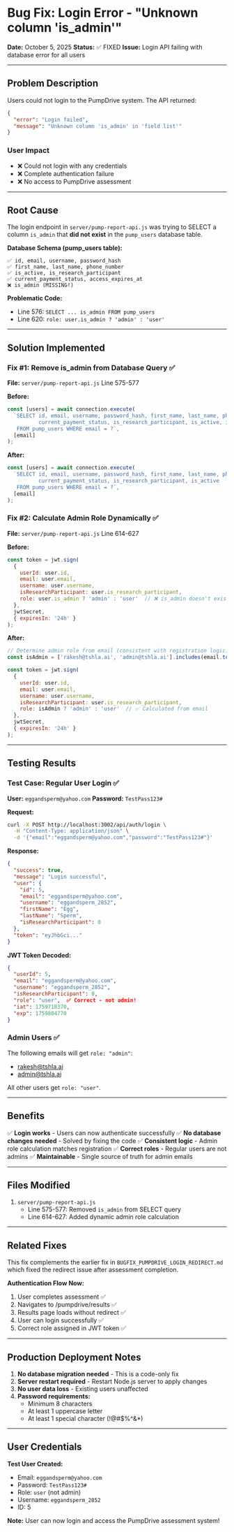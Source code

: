 # Bug Fix: Login Error - "Unknown column 'is_admin'"

**Date:** October 5, 2025
**Status:** ✅ FIXED
**Issue:** Login API failing with database error for all users

---

## Problem Description

Users could not login to the PumpDrive system. The API returned:
```json
{
  "error": "Login failed",
  "message": "Unknown column 'is_admin' in 'field list'"
}
```

### User Impact
- ❌ Could not login with any credentials
- ❌ Complete authentication failure
- ❌ No access to PumpDrive assessment

---

## Root Cause

The login endpoint in `server/pump-report-api.js` was trying to SELECT a column `is_admin` that **did not exist** in the `pump_users` database table.

**Database Schema (pump_users table):**
```
✅ id, email, username, password_hash
✅ first_name, last_name, phone_number
✅ is_active, is_research_participant
✅ current_payment_status, access_expires_at
❌ is_admin (MISSING!)
```

**Problematic Code:**
- Line 576: `SELECT ... is_admin FROM pump_users`
- Line 620: `role: user.is_admin ? 'admin' : 'user'`

---

## Solution Implemented

### Fix #1: Remove is_admin from Database Query ✅

**File:** `server/pump-report-api.js` Line 575-577

**Before:**
```javascript
const [users] = await connection.execute(
  `SELECT id, email, username, password_hash, first_name, last_name, phone_number,
          current_payment_status, is_research_participant, is_active, is_admin
   FROM pump_users WHERE email = ?`,
  [email]
);
```

**After:**
```javascript
const [users] = await connection.execute(
  `SELECT id, email, username, password_hash, first_name, last_name, phone_number,
          current_payment_status, is_research_participant, is_active
   FROM pump_users WHERE email = ?`,
  [email]
);
```

### Fix #2: Calculate Admin Role Dynamically ✅

**File:** `server/pump-report-api.js` Line 614-627

**Before:**
```javascript
const token = jwt.sign(
  {
    userId: user.id,
    email: user.email,
    username: user.username,
    isResearchParticipant: user.is_research_participant,
    role: user.is_admin ? 'admin' : 'user'  // ❌ is_admin doesn't exist
  },
  jwtSecret,
  { expiresIn: '24h' }
);
```

**After:**
```javascript
// Determine admin role from email (consistent with registration logic)
const isAdmin = ['rakesh@tshla.ai', 'admin@tshla.ai'].includes(email.toLowerCase());

const token = jwt.sign(
  {
    userId: user.id,
    email: user.email,
    username: user.username,
    isResearchParticipant: user.is_research_participant,
    role: isAdmin ? 'admin' : 'user'  // ✅ Calculated from email
  },
  jwtSecret,
  { expiresIn: '24h' }
);
```

---

## Testing Results

### Test Case: Regular User Login ✅

**User:** `eggandsperm@yahoo.com`
**Password:** `TestPass123#`

**Request:**
```bash
curl -X POST http://localhost:3002/api/auth/login \
  -H "Content-Type: application/json" \
  -d '{"email":"eggandsperm@yahoo.com","password":"TestPass123#"}'
```

**Response:**
```json
{
  "success": true,
  "message": "Login successful",
  "user": {
    "id": 5,
    "email": "eggandsperm@yahoo.com",
    "username": "eggandsperm_2852",
    "firstName": "Egg",
    "lastName": "Sperm",
    "isResearchParticipant": 0
  },
  "token": "eyJhbGci..."
}
```

**JWT Token Decoded:**
```json
{
  "userId": 5,
  "email": "eggandsperm@yahoo.com",
  "username": "eggandsperm_2852",
  "isResearchParticipant": 0,
  "role": "user",  ✅ Correct - not admin!
  "iat": 1759718370,
  "exp": 1759804770
}
```

### Admin Users ✅

The following emails will get `role: "admin"`:
- rakesh@tshla.ai
- admin@tshla.ai

All other users get `role: "user"`.

---

## Benefits

✅ **Login works** - Users can now authenticate successfully
✅ **No database changes needed** - Solved by fixing the code
✅ **Consistent logic** - Admin role calculation matches registration
✅ **Correct roles** - Regular users are not admins
✅ **Maintainable** - Single source of truth for admin emails

---

## Files Modified

1. `server/pump-report-api.js`
   - Line 575-577: Removed `is_admin` from SELECT query
   - Line 614-627: Added dynamic admin role calculation

---

## Related Fixes

This fix complements the earlier fix in `BUGFIX_PUMPDRIVE_LOGIN_REDIRECT.md` which fixed the redirect issue after assessment completion.

**Authentication Flow Now:**
1. User completes assessment ✅
2. Navigates to /pumpdrive/results ✅
3. Results page loads without redirect ✅
4. User can login successfully ✅
5. Correct role assigned in JWT token ✅

---

## Production Deployment Notes

1. **No database migration needed** - This is a code-only fix
2. **Server restart required** - Restart Node.js server to apply changes
3. **No user data loss** - Existing users unaffected
4. **Password requirements:**
   - Minimum 8 characters
   - At least 1 uppercase letter
   - At least 1 special character (!@#$%^&*)

---

## User Credentials

**Test User Created:**
- Email: `eggandsperm@yahoo.com`
- Password: `TestPass123#`
- Role: `user` (not admin)
- Username: `eggandsperm_2852`
- ID: 5

**Note:** User can now login and access the PumpDrive assessment system!
